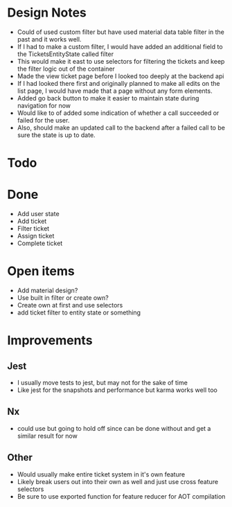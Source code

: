 # Design Notes
- Could of used custom filter but have used material data table filter in the past and 
it works well. 
- If I had to make a custom filter, I would have added an additional field to the TicketsEntityState called filter
 - This would make it east to use selectors for filtering the tickets and keep the filter logic out of the container
- Made the view ticket page before I looked too deeply at the backend api
 - If I had looked there first and originally planned to make all edits on the list page, I would have made that a page without any form elements.
 - Added go back button to make it easier to maintain state during navigation for now
 - Would like to of added some indication of whether a call succeeded or failed for the user. 
 - Also, should make an updated call to the backend after a failed call to be sure the state is up to date.

# Todo
 
# Done
- Add user state
- Add ticket
- Filter ticket
- Assign ticket
- Complete ticket

# Open items
- Add material design? 
- Use built in filter or create own?
- Create own at first and use selectors
 - add ticket filter to entity state or something
 
# Improvements

## Jest
- I usually move tests to jest, but may not for the sake of time
- Like jest for the snapshots and performance but karma works well too

## Nx
- could use but going to hold off since can be done without and get a similar result for now

## Other
- Would usually make entire ticket system in it's own feature
- Likely break users out into their own as well and just use cross feature selectors
- Be sure to use exported function for feature reducer for AOT compilation 
